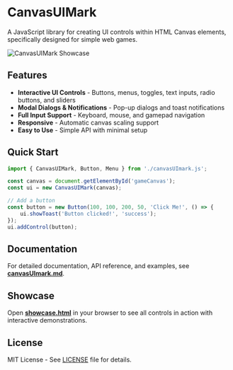 # CanvasUIMark

A JavaScript library for creating UI controls within HTML Canvas elements, specifically designed for simple web games.

![CanvasUIMark Showcase](https://github.com/user-attachments/assets/38a3d404-ee28-46ed-b133-b7e2d00620fe)

## Features

- **Interactive UI Controls** - Buttons, menus, toggles, text inputs, radio buttons, and sliders
- **Modal Dialogs & Notifications** - Pop-up dialogs and toast notifications
- **Full Input Support** - Keyboard, mouse, and gamepad navigation
- **Responsive** - Automatic canvas scaling support
- **Easy to Use** - Simple API with minimal setup

## Quick Start

```javascript
import { CanvasUIMark, Button, Menu } from './canvasUImark.js';

const canvas = document.getElementById('gameCanvas');
const ui = new CanvasUIMark(canvas);

// Add a button
const button = new Button(100, 100, 200, 50, 'Click Me!', () => {
    ui.showToast('Button clicked!', 'success');
});
ui.addControl(button);
```

## Documentation

For detailed documentation, API reference, and examples, see **[canvasUImark.md](canvasUImark.md)**.

## Showcase

Open **[showcase.html](showcase.html)** in your browser to see all controls in action with interactive demonstrations.

## License

MIT License - See [LICENSE](LICENSE) file for details.
